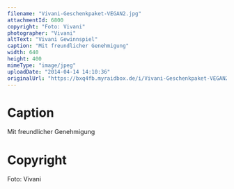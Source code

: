 ```yaml
---
filename: "Vivani-Geschenkpaket-VEGAN2.jpg"
attachmentId: 6800
copyright: "Foto: Vivani"
photographer: "Vivani"
altText: "Vivani Gewinnspiel"
caption: "Mit freundlicher Genehmigung"
width: 640
height: 400
mimeType: "image/jpeg"
uploadDate: "2014-04-14 14:10:36"
originalUrl: "https://bxq4fb.myraidbox.de/i/Vivani-Geschenkpaket-VEGAN2.jpg"
---
```


# Caption

Mit freundlicher Genehmigung

# Copyright

Foto: Vivani
